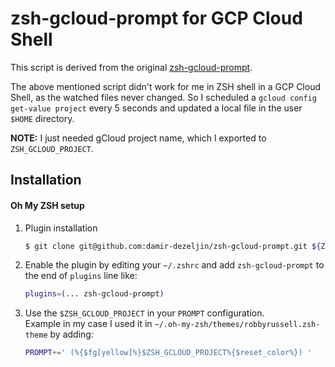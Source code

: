 # zsh-gcloud-prompt for GCP Cloud Shell
This script is derived from the original [zsh-gcloud-prompt](https://github.com/ocadaruma/zsh-gcloud-prompt).

The above mentioned script didn't work for me in ZSH shell in a GCP Cloud Shell, as the watched files never
changed. So I scheduled a `gcloud config get-value project` every 5 seconds and updated a local file in the
user `$HOME` directory.

**NOTE:** I just needed gCloud project name, which I exported to `ZSH_GCLOUD_PROJECT`.

## Installation

#### Oh My ZSH setup

1. Plugin installation
   ```bash
   $ git clone git@github.com:damir-dezeljin/zsh-gcloud-prompt.git ${ZSH_CUSTOM:-~/.oh-my-zsh/custom}/plugins/zsh-gcloud-prompt
   ```
2. Enable the plugin by editing your `~/.zshrc` and add `zsh-gcloud-prompt` to the end of `plugins` line like:
   ```bash
   plugins=(... zsh-gcloud-prompt)
   ```
3. Use the `$ZSH_GCLOUD_PROJECT` in your `PROMPT` configuration. <br>
   Example in my case I used it in `~/.oh-my-zsh/themes/robbyrussell.zsh-theme` by adding:
   ```bash
   PROMPT+=' (%{$fg[yellow]%}$ZSH_GCLOUD_PROJECT%{$reset_color%}) '
   ```
